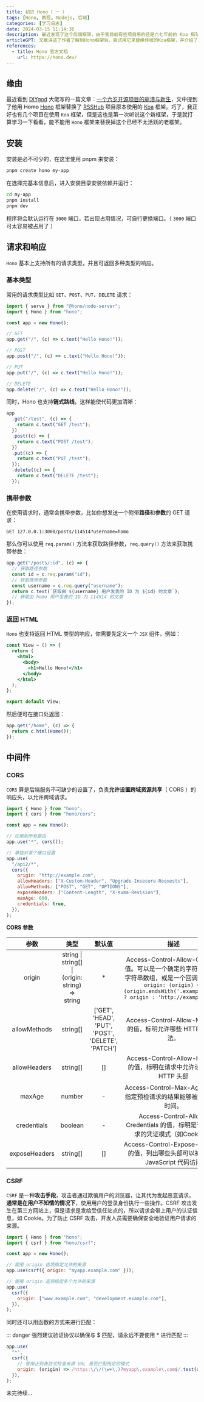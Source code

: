```yaml
---
title: 初识 Hono（ 一 ）
tags: [Hono, 教程, Nodejs, 后端]
categories: [学习日志]
date: 2024-03-15 11:14:36
description: 最近发现了这个后端框架，由于我目前有些项目用的还是六七年前的 Koa 框架，就来看看能不能替换成这个
articleGPT: 文章讲述了作者了解到Hono框架后，尝试用它来替换传统的Koa框架，并介绍了如何使用pnpm安装和启动Hono。作者简述了Hono支持的请求类型，参数处理，HTML响应，并讨论了如何设置CORS和CSRF防护中间件。
references:
  - title: Hono 官方文档
    url: https://hono.dev/
---
```


## 缘由

最近看到 [DIYgod](https://github.com/DIYgod) 大佬写的一篇文章：[一个六岁开源项目的崩溃与新生](https://diygod.cc/6-year-of-rsshub)，文中提到了他用 ~~Homo~~ [Hono](https://github.com/honojs/hono) 框架替换了 [RSSHub](https://github.com/DIYgod/RSSHub) 项目原本使用的 [Koa](https://github.com/koajs/koa) 框架。巧了，我正好也有几个项目在使用 `Koa` 框架，但是这也是第一次听说这个新框架，于是就打算学习一下看看，能不能用 `Hono` 框架来替换掉这个已经不太活跃的老框架。

## 安装

安装是必不可少的，在这里使用 pnpm 来安装：

```bash
pnpm create hono my-app
```

在选择完基本信息后，进入安装目录安装依赖并运行：

```bash
cd my-app
pnpm install
pnpm dev
```

程序将会默认运行在 `3000` 端口，若出现占用情况，可自行更换端口。（ `3000` 端口可太容易被占用了 ）

## 请求和响应

`Hono` 基本上支持所有的请求类型，并且可返回多种类型的响应。

### 基本类型

常用的请求类型比如 `GET`、`POST`、`PUT`、`DELETE` 请求：

```js
import { serve } from "@hono/node-server";
import { Hono } from "hono";

const app = new Hono();

// GET
app.get("/", (c) => c.text("Hello Hono!"));

// POST
app.post("/", (c) => c.text("Hello Hono!"));

// PUT
app.put("/", (c) => c.text("Hello Hono!"));

// DELETE
app.delete("/", (c) => c.text("Hello Hono!"));
```

同时，Hono 也支持**链式路线**，这样能使代码更加清晰：

```js
app
  .get("/test", (c) => {
    return c.text("GET /test");
  })
  .post((c) => {
    return c.text("POST /test");
  })
  .put((c) => {
    return c.text("PUT /test");
  });
  .delete((c) => {
    return c.text("DELETE /test");
  });
```

### 携带参数

在使用请求时，通常会携带参数，比如你想发送一个附带**路径**和**参数**的 GET 请求：

```http
GET 127.0.0.1:3000/posts/114514?username=homo
```

那么你可以使用 `req.param()` 方法来获取路径参数，`req.query()` 方法来获取携带参数：

```js
app.get("/posts/:id", (c) => {
  // 获取路径参数
  const id = c.req.param("id");
  // 获取携带参数
  const username = c.req.query("username");
  return c.text(`获取由 ${username} 用户发表的 ID 为 ${id} 的文章`);
  // 获取由 homo 用户发表的 ID 为 114514 的文章
});
```

### 返回 HTML

`Hono` 也支持返回 HTML 类型的响应，你需要先定义一个 `JSX` 组件，例如：

```jsx
const View = () => {
  return (
    <html>
      <body>
        <h1>Hello Hono!</h1>
      </body>
    </html>
  );
};

export default View;
```

然后便可在接口处返回：

```js
app.get("/home", (c) => {
  return c.html(Home());
});
```

## 中间件

### CORS

`CORS` 算是后端服务不可缺少的设置了，负责**允许设置跨域资源共享**（ CORS ）的响应头，以允许跨域请求。

```js
import { Hono } from "hono";
import { cors } from "hono/cors";

const app = new Hono();

// 应用到所有路由
app.use("*", cors());

// 单独对某个接口设置
app.use(
  "/api2/*",
  cors({
    origin: "http://example.com",
    allowHeaders: ["X-Custom-Header", "Upgrade-Insecure-Requests"],
    allowMethods: ["POST", "GET", "OPTIONS"],
    exposeHeaders: ["Content-Length", "X-Kuma-Revision"],
    maxAge: 600,
    credentials: true,
  }),
);
```

**CORS 参数**

|     参数      |                       类型                       |                      默认值                       |                                                                                          描述                                                                                          |
| :-----------: | :----------------------------------------------: | :-----------------------------------------------: | :------------------------------------------------------------------------------------------------------------------------------------------------------------------------------------: |
|    origin     | string \| string[] \| (origin: string) => string |                        \*                         | Access-Control-Allow-Origin 的值。可以是一个确定的字符串，一个字符串数组，或是一个回调函数，如 `origin: (origin) => (origin.endsWith('.example.com') ? origin : 'http://example.com')` |
| allowMethods  |                     string[]                     | ['GET', 'HEAD', 'PUT', 'POST', 'DELETE', 'PATCH'] |                                                            Access-Control-Allow-Methods 的值，标明允许哪些 HTTP 请求方法。                                                             |
| allowHeaders  |                     string[]                     |                        []                         |                                                         Access-Control-Allow-Headers 的值，标明在请求中允许设置哪些 HTTP 头部                                                          |
|    maxAge     |                      number                      |                         -                         |                                                          Access-Control-Max-Age 的值，指定预检请求的结果能够被缓存多长时间。                                                           |
|  credentials  |                     boolean                      |                         -                         |                                                     Access-Control-Allow-Credentials 的值，标明是否允许请求的凭证模式（如Cookies）                                                     |
| exposeHeaders |                     string[]                     |                        []                         |                                                    Access-Control-Expose-Headers 的值，列出哪些头部可以被客户端 JavaScript 代码访问                                                    |

### CSRF

`CSRF` 是一种**攻击手段**，攻击者通过欺骗用户的浏览器，让其代为发起恶意请求，**通常是在用户不知情的情况下**，使用用户的登录身份执行一些操作。CSRF 攻击发生在第三方网站上，但是请求是发给受信任站点的，所以请求会带上用户的认证信息，如 Cookie。为了防止 CSRF 攻击，开发人员需要确保安全地验证用户请求的来源。

```js
import { Hono } from "hono";
import { csrf } from "hono/csrf";

const app = new Hono();

// 使用 origin 选项指定允许的来源
app.use(csrf({ origin: "myapp.example.com" }));

// 使用 origin 选项指定多个允许的来源
app.use(
  csrf({
    origin: ["www.example.com", "development.example.com"],
  }),
);
```

同时还可以用函数的方式来进行匹配：

::: danger
强烈建议验证协议以确保与 $ 匹配，请永远不要使用 * 进行匹配
:::

```js
app.use(
  "*",
  csrf({
    // 使用正则表达式检查来源 URL 是否匹配指定的模式
    origin: (origin) => /https:\/\/(\w+\.)?myapp\.example\.com$/.test(origin),
  }),
);
```

未完待续...